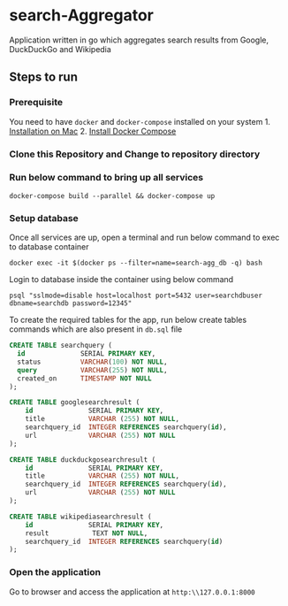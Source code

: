 # search-Aggregator
Application written in go which aggregates search results from Google, DuckDuckGo and Wikipedia

## Steps to run

### Prerequisite
You need to have `docker` and `docker-compose` installed on your system
    1. [Installation on Mac](!https://docs.docker.com/docker-for-mac/install/)
    2. [Install Docker Compose ](!https://docs.docker.com/compose/install/) 

### Clone this Repository and Change to repository directory

### Run below command to bring up all services
```
docker-compose build --parallel && docker-compose up
```

### Setup database
Once all services are up, open a terminal and run below command to exec to database container
```
docker exec -it $(docker ps --filter=name=search-agg_db -q) bash
```

Login to database inside the container using below command
```
psql "sslmode=disable host=localhost port=5432 user=searchdbuser dbname=searchdb password=12345"
```

To create the required tables for the app, run below create tables commands which are also present in `db.sql` file

```sql
CREATE TABLE searchquery (
  id              SERIAL PRIMARY KEY,
  status          VARCHAR(100) NOT NULL,
  query           VARCHAR(255) NOT NULL,
  created_on      TIMESTAMP NOT NULL 
);

CREATE TABLE googlesearchresult (
    id              SERIAL PRIMARY KEY,
    title           VARCHAR (255) NOT NULL,
    searchquery_id  INTEGER REFERENCES searchquery(id),
    url             VARCHAR (255) NOT NULL         
);

CREATE TABLE duckduckgosearchresult (
    id              SERIAL PRIMARY KEY,
    title           VARCHAR (255) NOT NULL,
    searchquery_id  INTEGER REFERENCES searchquery(id),
    url             VARCHAR (255) NOT NULL            
);

CREATE TABLE wikipediasearchresult (
    id              SERIAL PRIMARY KEY,
    result           TEXT NOT NULL,
    searchquery_id  INTEGER REFERENCES searchquery(id)        
);
```

### Open the application

Go to browser and access the application at `http:\\127.0.0.1:8000`